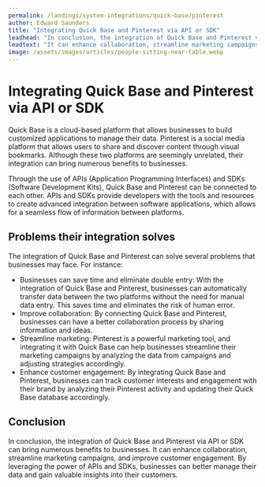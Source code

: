```yaml
---
permalink: /landings/system-integrations/quick-base/pinterest
author: Edward Saunders
title: "Integrating Quick Base and Pinterest via API or SDK"
leadhead: "In conclusion, the integration of Quick Base and Pinterest via API or SDK can bring numerous benefits to businesses"
leadtext: "It can enhance collaboration, streamline marketing campaigns, and improve customer engagement. By leveraging the power of APIs and SDKs, businesses can better manage their data and gain valuable insights into their customers."
image: /assets/images/articles/people-sitting-near-table.webp
---
```

<div class="arttext">	<h1>Integrating Quick Base and Pinterest via API or SDK</h1>
	<p>Quick Base is a cloud-based platform that allows businesses to build customized applications to manage their data. Pinterest is a social media platform that allows users to share and discover content through visual bookmarks. Although these two platforms are seemingly unrelated, their integration can bring numerous benefits to businesses.</p>
	<p>Through the use of APIs (Application Programming Interfaces) and SDKs (Software Development Kits), Quick Base and Pinterest can be connected to each other. APIs and SDKs provide developers with the tools and resources to create advanced integration between software applications, which allows for a seamless flow of information between platforms.</p>
	<h2>Problems their integration solves</h2>
	<p>The integration of Quick Base and Pinterest can solve several problems that businesses may face. For instance:</p>
	<ul>
		<li>Businesses can save time and eliminate double entry: With the integration of Quick Base and Pinterest, businesses can automatically transfer data between the two platforms without the need for manual data entry. This saves time and eliminates the risk of human error.</li>
		<li>Improve collaboration: By connecting Quick Base and Pinterest, businesses can have a better collaboration process by sharing information and ideas.</li>
		<li>Streamline marketing: Pinterest is a powerful marketing tool, and integrating it with Quick Base can help businesses streamline their marketing campaigns by analyzing the data from campaigns and adjusting strategies accordingly.</li>
		<li>Enhance customer engagement: By integrating Quick Base and Pinterest, businesses can track customer interests and engagement with their brand by analyzing their Pinterest activity and updating their Quick Base database accordingly.</li>
	</ul>
	<h2>Conclusion</h2>
	<p>In conclusion, the integration of Quick Base and Pinterest via API or SDK can bring numerous benefits to businesses. It can enhance collaboration, streamline marketing campaigns, and improve customer engagement. By leveraging the power of APIs and SDKs, businesses can better manage their data and gain valuable insights into their customers. </p>
</div>